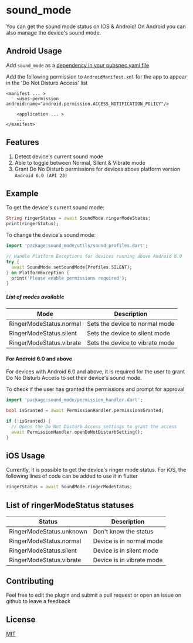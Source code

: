 # sound_mode
You can get the sound mode status on IOS & Android!
On Android you can also manage the device's sound mode.

## Android Usage 
Add `sound_mode` as a [dependency in your pubspec.yaml file](https://flutter.dev/docs/development/packages-and-plugins/using-packages)

Add the following permission to `AndroidManifest.xml` for the app to appear in the 'Do Not Disturb Access' list
```
<manifest ... >
    <uses-permission android:name="android.permission.ACCESS_NOTIFICATION_POLICY"/>
    
    <application ... >
    ...
</manifest>
```

## Features
1. Detect device's current sound mode
2. Able to toggle between Normal, Silent & Vibrate mode
3. Grant Do No Disturb permissions for devices above platform version `Android 6.0 (API 23)` 

## Example
To get the device's current sound mode:
 
```dart
String ringerStatus = await SoundMode.ringerModeStatus;
print(ringerStatus);
```

To change the device's sound mode:

```dart
import 'package:sound_mode/utils/sound_profiles.dart';

// Handle Platform Exceptions for devices running above Android 6.0 
try {
  await SoundMode.setSoundMode(Profiles.SILENT);
} on PlatformException {
  print('Please enable permissions required');
}
```

##### List of modes available
| Mode  | Description |
|---|---|
| RingerModeStatus.normal  | Sets the device to normal mode  |
| RingerModeStatus.silent  | Sets the device to silent mode  |
| RingerModeStatus.vibrate  | Sets the device to vibrate mode  |

#### For Android 6.0 and above
For devices with Android 6.0 and above, it is required for the user to grant Do No Disturb Access to set their device's sound mode. 

To check if the user has granted the permissions and prompt for approval
```dart
import 'package:sound_mode/permission_handler.dart';

bool isGranted = await PermissionHandler.permissionsGranted;

if (!isGranted) {
  // Opens the Do Not Disturb Access settings to grant the access
  await PermissionHandler.openDoNotDisturbSetting();
}
``` 

## iOS Usage
Currently, it is possible to get the device's ringer mode status.
For iOS, the following lines of code can be added to use it in flutter
```dart
ringerStatus = await SoundMode.ringerModeStatus;
```


## List of ringerModeStatus statuses
| Status  | Description |
|---|---|
| RingerModeStatus.unknown  | Don't know the status  |
| RingerModeStatus.normal  | Device is in normal mode  |
| RingerModeStatus.silent  | Device is in silent mode  |
| RingerModeStatus.vibrate  | Device is in vibrate mode  |

## Contributing
Feel free to edit the plugin and submit a pull request or open an issue on github to leave a feedback

## License
[MIT](https://choosealicense.com/licenses/mit/) 

